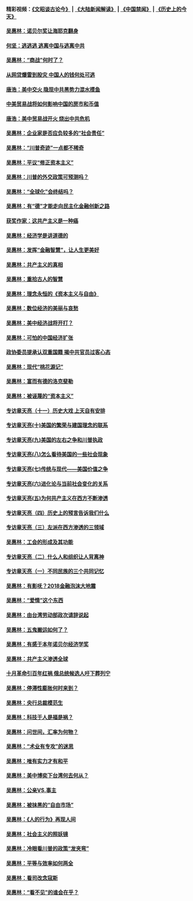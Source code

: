#### 精彩视频：[《文昭谈古论今》](https://github.com/gfw-breaker/wenzhao) | [《大陆新闻解读》](https://github.com/gfw-breaker/ntdtv-comedy) | [《中国禁闻》](https://github.com/gfw-breaker/ntdtv-news) | [《历史上的今天》](https://github.com/gfw-breaker/today-in-history) 

#### [吴惠林：诺贝尔奖让海耶克翻身](../pages/nsc423/n10890049.md?t=02020330) 

#### [何坚：逃逃逃 逃离中国与逃离中共](../pages/nsc423/n10592891.md?t=02020330) 

#### [吴惠林：“商战”何时了？](../pages/nsc423/n10573558.md?t=02020330) 

#### [从网贷爆雷到股灾 中国人的钱何处可逃](../pages/nsc423/n10572800.md?t=02020330) 

#### [唐浩：美中交火 隐现中共黑势力混水摸鱼](../pages/nsc423/n10544040.md?t=02020330) 

#### [中美贸易战将如何影响中国的房市和币值](../pages/nsc423/n10543697.md?t=02020330) 

#### [唐浩：美中贸易战开火 烧出中共危机](../pages/nsc423/n10540126.md?t=02020330) 

#### [吴惠林：企业家是否应负较多的“社会责任”](../pages/nsc423/n10535022.md?t=02020330) 

#### [吴惠林：“川普奇迹”一点都不稀奇](../pages/nsc423/n10512808.md?t=02020330) 

#### [吴惠林：平议“修正资本主义”](../pages/nsc423/n10495724.md?t=02020330) 

#### [吴惠林：川普的外交政策可预测吗？](../pages/nsc423/n10462387.md?t=02020330) 

#### [吴惠林：“全球化”会终结吗？](../pages/nsc423/n10452838.md?t=02020330) 

#### [吴惠林：有“德”才能走向民主化金融创新之路](../pages/nsc423/n10432292.md?t=02020330) 

#### [获奖作家：这共产主义是一种癌](../pages/nsc423/n10431541.md?t=02020330) 

#### [吴惠林：经济学是讲道德的](../pages/nsc423/n10398014.md?t=02020330) 

#### [吴惠林：发挥“金融智慧”，让人生更美好](../pages/nsc423/n10375019.md?t=02020330) 

#### [吴惠林：共产主义的真相](../pages/nsc423/n10351394.md?t=02020330) 

#### [吴惠林：重拾古人的智慧](../pages/nsc423/n10337691.md?t=02020330) 

#### [吴惠林：理念永恒的《资本主义与自由》](../pages/nsc423/n10316274.md?t=02020330) 

#### [吴惠林：数位经济的美丽与哀愁](../pages/nsc423/n10292946.md?t=02020330) 

#### [吴惠林：美中经济战将开打？](../pages/nsc423/n10258825.md?t=02020330) 

#### [吴惠林：可怕的中国经济扩张](../pages/nsc423/n10219147.md?t=02020330) 

#### [政协委员提承认双重国籍 揭中共官员过客心态](../pages/nsc423/n10208809.md?t=02020330) 

#### [吴惠林：现代“桃花源记”](../pages/nsc423/n10185234.md?t=02020330) 

#### [吴惠林：富而有德的洛克斐勒](../pages/nsc423/n10142264.md?t=02020330) 

#### [吴惠林：被诬蔑的“资本主义”](../pages/nsc423/n10124816.md?t=02020330) 

#### [专访章天亮（十一）历史大戏 上天自有安排](../pages/nsc423/n10094905.md?t=02020330) 

#### [专访章天亮(十)美国的繁荣与建国理念的联系](../pages/nsc423/n10094899.md?t=02020330) 

#### [专访章天亮(九)美国的左右之争和川普执政](../pages/nsc423/n10094889.md?t=02020330) 

#### [专访章天亮(八)怎么看待美国的一些社会现象](../pages/nsc423/n10094857.md?t=02020330) 

#### [专访章天亮(七)传统与现代——美国价值之争](../pages/nsc423/n10093140.md?t=02020330) 

#### [专访章天亮(六)进化论与当前社会变化的关系](../pages/nsc423/n10092036.md?t=02020330) 

#### [专访章天亮(五)为何共产主义在西方不断渗透](../pages/nsc423/n10083620.md?t=02020330) 

#### [专访章天亮（四）历史上的预言告诉我们什么](../pages/nsc423/n10083606.md?t=02020330) 

#### [专访章天亮（三）左派在西方渗透的三领域](../pages/nsc423/n10081115.md?t=02020330) 

#### [吴惠林：工会的形成及其功能](../pages/nsc423/n10080633.md?t=02020330) 

#### [专访章天亮（二）什么人和组织让人背离神](../pages/nsc423/n10076637.md?t=02020330) 

#### [专访章天亮（一）不同民族的三个共同记忆](../pages/nsc423/n10074188.md?t=02020330) 

#### [吴惠林：有影呒？2018金融泡沫大地震](../pages/nsc423/n10040534.md?t=02020330) 

#### [吴惠林：“爱情”这个东西](../pages/nsc423/n10019423.md?t=02020330) 

#### [吴惠林：由台湾劳动部政次请辞说起](../pages/nsc423/n9979679.md?t=02020330) 

#### [吴惠林：五鬼搬运如何了？](../pages/nsc423/n9925338.md?t=02020330) 

#### [吴惠林：有感于本年诺贝尔经济学奖](../pages/nsc423/n9871883.md?t=02020330) 

#### [吴惠林：共产主义渗透全球](../pages/nsc423/n9812748.md?t=02020330) 

#### [十月革命引百年红祸 俄总统候选人吁下葬列宁](../pages/nsc423/n9810182.md?t=02020330) 

#### [吴惠林：停滞性膨胀何时来到？](../pages/nsc423/n9764136.md?t=02020330) 

#### [吴惠林：央行总裁模范生](../pages/nsc423/n9728134.md?t=02020330) 

#### [吴惠林：科技于人是福是祸？](../pages/nsc423/n9672982.md?t=02020330) 

#### [吴惠林：问世间，汇率为何物？](../pages/nsc423/n9621788.md?t=02020330) 

#### [吴惠林：“术业有专攻”的迷思](../pages/nsc423/n9580363.md?t=02020330) 

#### [吴惠林：唯有实力才有和平](../pages/nsc423/n9529599.md?t=02020330) 

#### [吴惠林：美中博奕下台湾何去何从？](../pages/nsc423/n9483598.md?t=02020330) 

#### [吴惠林：公亲VS.事主](../pages/nsc423/n9425637.md?t=02020330) 

#### [吴惠林：被抹黑的“自由市场”](../pages/nsc423/n9351545.md?t=02020330) 

#### [吴惠林：《人的行为》再现人间](../pages/nsc423/n9296339.md?t=02020330) 

#### [吴惠林：社会主义的照妖镜](../pages/nsc423/n9243460.md?t=02020330) 

#### [吴惠林：冷眼看川普的政策“发夹弯”](../pages/nsc423/n9120684.md?t=02020330) 

#### [吴惠林：平等与效率如何两全](../pages/nsc423/n9075430.md?t=02020330) 

#### [吴惠林：看司改念寇斯](../pages/nsc423/n9024915.md?t=02020330) 

#### [吴惠林：“看不见”的谁会在乎？](../pages/nsc423/n8977488.md?t=02020330) 

